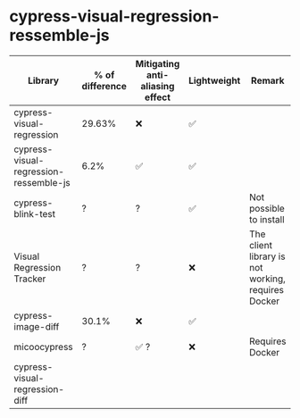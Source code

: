 # cypress-visual-regression-ressemble-js

| Library  | % of difference | Mitigating anti-aliasing effect | Lightweight | Remark |
| ------------- | ------------- | ------------- | ------------- | ------------- |
| cypress-visual-regression  | 29.63%  | :x: | :white_check_mark: | |
| cypress-visual-regression-ressemble-js  | 6.2%  | :white_check_mark: | :white_check_mark: | |
| cypress-blink-test  | ? | ? | :white_check_mark: | Not possible to install |
| Visual Regression Tracker | ? | ? | :x: | The client library is not working, requires Docker |
| cypress-image-diff | 30.1% | :x: | :white_check_mark: | |
| micoocypress | ? | :white_check_mark: ? | :x: | Requires Docker |
| cypress-visual-regression-diff | ||||
